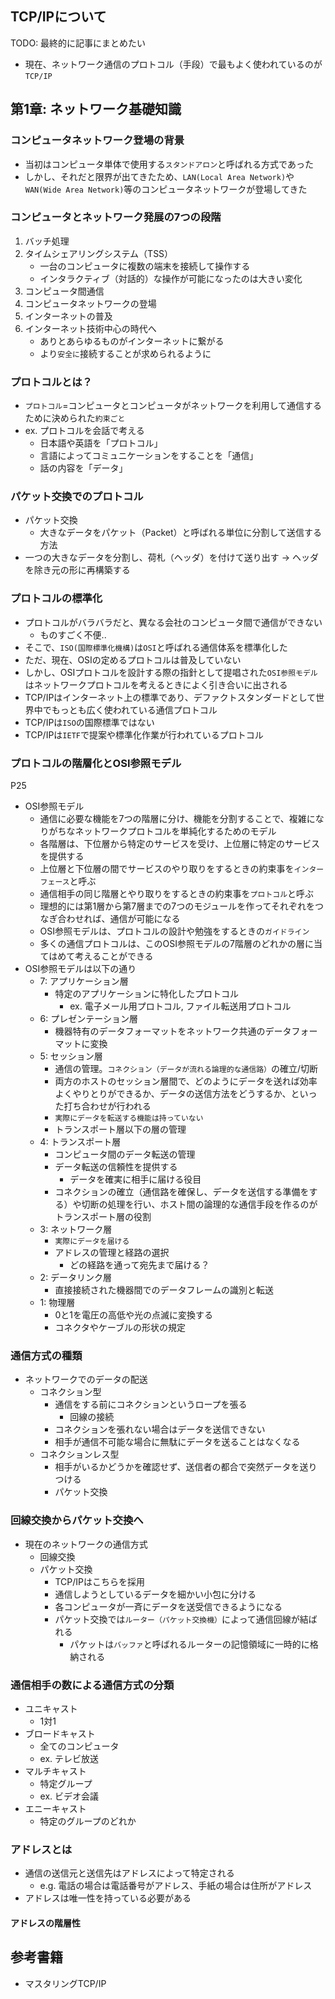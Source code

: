 ## TCP/IPについて

TODO: 最終的に記事にまとめたい

- 現在、ネットワーク通信のプロトコル（手段）で最もよく使われているのが`TCP/IP`

## 第1章: ネットワーク基礎知識

### コンピュータネットワーク登場の背景

- 当初はコンピュータ単体で使用する`スタンドアロン`と呼ばれる方式であった
- しかし、それだと限界が出てきたため、`LAN(Local Area Network)`や`WAN(Wide Area Network)`等のコンピュータネットワークが登場してきた

### コンピュータとネットワーク発展の7つの段階

1. バッチ処理
2. タイムシェアリングシステム（TSS）
    - 一台のコンピュータに複数の端末を接続して操作する
    - インタラクティブ（対話的）な操作が可能になったのは大きい変化
3. コンピュータ間通信
4. コンピュータネットワークの登場
5. インターネットの普及
6. インターネット技術中心の時代へ
    - ありとあらゆるものがインターネットに繋がる
    - より`安全に`接続することが求められるように

### プロトコルとは？

- `プロトコル`=コンピュータとコンピュータがネットワークを利用して通信するために決められた`約束ごと`
- ex. プロトコルを会話で考える
    - 日本語や英語を「プロトコル」
    - 言語によってコミュニケーションをすることを「通信」
    - 話の内容を「データ」

### パケット交換でのプロトコル

- パケット交換
    - 大きなデータをパケット（Packet）と呼ばれる単位に分割して送信する方法
- 一つの大きなデータを分割し、荷札（ヘッダ）を付けて送り出す -> ヘッダを除き元の形に再構築する

### プロトコルの標準化

- プロトコルがバラバラだと、異なる会社のコンピュータ間で通信ができない
    - ものすごく不便..
- そこで、`ISO(国際標準化機構)`は`OSI`と呼ばれる通信体系を標準化した
- ただ、現在、OSIの定めるプロトコルは普及していない
- しかし、OSIプロトコルを設計する際の指針として提唱された`OSI参照モデル`はネットワークプロトコルを考えるときによく引き合いに出される
- TCP/IPはインターネット上の標準であり、デファクトスタンダードとして世界中でもっとも広く使われている通信プロトコル
- TCP/IPは`ISO`の国際標準ではない
- TCP/IPは`IETF`で提案や標準化作業が行われているプロトコル

### プロトコルの階層化とOSI参照モデル

P25

- OSI参照モデル
    - 通信に必要な機能を7つの階層に分け、機能を分割することで、複雑になりがちなネットワークプロトコルを単純化するためのモデル
    - 各階層は、下位層から特定のサービスを受け、上位層に特定のサービスを提供する
    - 上位層と下位層の間でサービスのやり取りをするときの約束事を`インターフェース`と呼ぶ
    - 通信相手の同じ階層とやり取りをするときの約束事を`プロトコル`と呼ぶ
    - 理想的には第1層から第7層までの7つのモジュールを作ってそれぞれをつなぎ合わせれば、通信が可能になる
    - OSI参照モデルは、プロトコルの設計や勉強をするときの`ガイドライン`
    - 多くの通信プロトコルは、このOSI参照モデルの7階層のどれかの層に当てはめて考えることができる
- OSI参照モデルは以下の通り
    - 7: アプリケーション層
        - 特定のアプリケーションに特化したプロトコル
            - ex. 電子メール用プロトコル, ファイル転送用プロトコル
    - 6: プレゼンテーション層
        - 機器特有のデータフォーマットをネットワーク共通のデータフォーマットに変換
    - 5: セッション層
        - 通信の管理。`コネクション（データが流れる論理的な通信路）`の確立/切断
        - 両方のホストのセッション層間で、どのようにデータを送れば効率よくやりとりができるか、データの送信方法をどうするか、といった打ち合わせが行われる
        - `実際にデータを転送する機能は持っていない`
        - トランスポート層以下の層の管理
    - 4: トランスポート層
        - コンピュータ間のデータ転送の管理
        - データ転送の信頼性を提供する
            - データを確実に相手に届ける役目
        - コネクションの確立（通信路を確保し、データを送信する準備をする）や切断の処理を行い、ホスト間の論理的な通信手段を作るのがトランスポート層の役割
    - 3: ネットワーク層
        - `実際にデータを届ける`
        - アドレスの管理と経路の選択
            - どの経路を通って宛先まで届ける？
    - 2: データリンク層
        - 直接接続された機器間でのデータフレームの識別と転送
    - 1: 物理層
        - 0と1を電圧の高低や光の点滅に変換する
        - コネクタやケーブルの形状の規定

### 通信方式の種類

- ネットワークでのデータの配送
    - コネクション型
        - 通信をする前にコネクションというロープを張る
            - 回線の接続
        - コネクションを張れない場合はデータを送信できない
        - 相手が通信不可能な場合に無駄にデータを送ることはなくなる
    - コネクションレス型
        - 相手がいるかどうかを確認せず、送信者の都合で突然データを送りつける
        - パケット交換

### 回線交換からパケット交換へ

- 現在のネットワークの通信方式
    - 回線交換
    - パケット交換
        - TCP/IPはこちらを採用
        - 通信しようとしているデータを細かい小包に分ける
        - 各コンピュータが一斉にデータを送受信できるようになる
        - パケット交換では`ルーター（パケット交換機）`によって通信回線が結ばれる
            - パケットは`バッファ`と呼ばれるルーターの記憶領域に一時的に格納される

### 通信相手の数による通信方式の分類

- ユニキャスト
    - 1対1
- ブロードキャスト
    - 全てのコンピュータ
    - ex. テレビ放送
- マルチキャスト
    - 特定グループ
    - ex. ビデオ会議
- エニーキャスト
    - 特定のグループのどれか

### アドレスとは

- 通信の送信元と送信先はアドレスによって特定される
    - e.g. 電話の場合は電話番号がアドレス、手紙の場合は住所がアドレス
- アドレスは唯一性を持っている必要がある

#### アドレスの階層性

## 参考書籍

- マスタリングTCP/IP